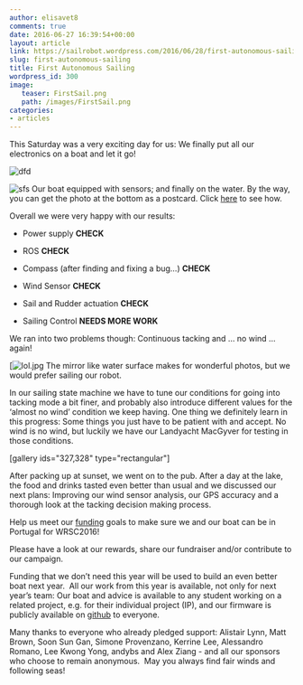 ```yaml
---
author: elisavet8
comments: true
date: 2016-06-27 16:39:54+00:00
layout: article
link: https://sailrobot.wordpress.com/2016/06/28/first-autonomous-sailing/
slug: first-autonomous-sailing
title: First Autonomous Sailing
wordpress_id: 300
image:
   teaser: FirstSail.png
   path: /images/FirstSail.png
categories:
- articles
---
```


This Saturday was a very exciting day for us: We finally put all our electronics on a boat and let it go!

![dfd](https://sailrobot.files.wordpress.com/2016/06/dfd.jpg?w=680)

![sfs](https://sailrobot.files.wordpress.com/2016/06/sfs.jpg) Our boat equipped with sensors; and finally on the water. By the way, you can get the photo at the bottom as a postcard. Click [here](https://southampton.hubbub.net/p/sailrobot) to see how.

Overall we were very happy with our results:




  * Power supply **CHECK**


  * ROS **CHECK**


  * Compass (after finding and fixing a bug…) **CHECK**


  * Wind Sensor **CHECK**


  * Sail and Rudder actuation **CHECK**


  * Sailing Control **NEEDS MORE WORK**


We ran into two problems though: Continuous tacking and … no wind … again!

[![lol.jpg](https://sailrobot.files.wordpress.com/2016/06/lol.jpg) The mirror like water surface makes for wonderful photos, but we would prefer sailing our robot.

In our sailing state machine we have to tune our conditions for going into tacking mode a bit finer, and probably also introduce different values for the ‘almost no wind’ condition we keep having. One thing we definitely learn in this progress: Some things you just have to be patient with and accept. No wind is no wind, but luckily we have our Landyacht MacGyver for testing in those conditions.

[gallery ids="327,328" type="rectangular"]

After packing up at sunset, we went on to the pub. After a day at the lake, the food and drinks tasted even better than usual and we discussed our next plans: Improving our wind sensor analysis, our GPS accuracy and a thorough look at the tacking decision making process.

Help us meet our [funding](https://southampton.hubbub.net/p/sailrobot/) goals to make sure we and our boat can be in Portugal for WRSC2016!

Please have a look at our rewards, share our fundraiser and/or contribute to our campaign.

Funding that we don’t need this year will be used to build an even better boat next year.  All our work from this year is available, not only for next year’s team: Our boat and advice is available to any student working on a related project, e.g. for their individual project (IP), and our firmware is publicly available on [github](https://github.com/Maritime-Robotics-Student-Society/sailing-robot) to everyone.

Many thanks to everyone who already pledged support: Alistair Lynn, Matt Brown, Soon Sun Gan, Simone Provenzano, Kerrine Lee, Alessandro Romano, Lee Kwong Yong, andybs and Alex Ziang - and all our sponsors who choose to remain anonymous. 
May you always find fair winds and following seas!

